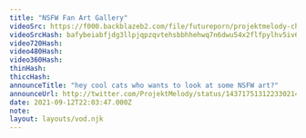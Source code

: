 ```yaml
---
title: "NSFW Fan Art Gallery"
videoSrc: https://f000.backblazeb2.com/file/futureporn/projektmelody-chaturbate-2021-09-12.mp4
videoSrcHash: bafybeiabfjdg3llpjqpzqvtehsbbhhehwq7n6dwu54x2flfpylhv5iv6nm
video720Hash: 
video480Hash: 
video360Hash: 
thinHash: 
thiccHash: 
announceTitle: "hey cool cats who wants to look at some NSFW art?"
announceUrl: http://twitter.com/ProjektMelody/status/1437175131223302146
date: 2021-09-12T22:03:47.000Z
note: 
layout: layouts/vod.njk
---
```

